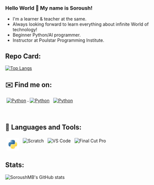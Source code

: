 ### Hello World 👋 My name is Soroush!
- I'm a learner & teacher at the same.
- Always looking forward to learn everything about infinite World of technology!
- Beginner Python/AI programmer.
- Instructor at Poulstar Programming Institute.

## Repo Card:
[![Top Langs](https://github-readme-stats.vercel.app/api/top-langs/?username=SoroushMB&langs_count=4&theme=codeSTACKr&show_icons=true)](https://github.com/SoroushMB/github-readme-stats)

## ✉️ Find me on:

<p style="left: 0">
 <a href="https://github.com/SoroushMB" target="_blank" rel="noopener noreferrer"> <img src="https://images.unsplash.com/photo-1611262588019-db6cc2032da3?ixlib=rb-1.2.1&ixid=MnwxMjA3fDB8MHxwaG90by1wYWdlfHx8fGVufDB8fHx8&auto=format&fit=crop&w=774&q=80" alt="Python" height="40" style="vertical-align:top; margin:4px"> </a>
 <a href="https://linkedin.com/in/soroush-masoombabaei" target="_blank" rel="noopener noreferrer"> <img src="https://images.unsplash.com/photo-1611944212129-29977ae1398c?ixlib=rb-1.2.1&ixid=MnwxMjA3fDB8MHxwaG90by1wYWdlfHx8fGVufDB8fHx8&auto=format&fit=crop&w=774&q=80" alt="Python" height="40" style="vertical-align:top; margin:4px"></a>
 <a href="https://instagram.com/protechbites?igshid=YmMyMTA2M2Y=" target="_blank" rel="noopener noreferrer"> <img src="https://images.unsplash.com/photo-1611262588024-d12430b98920?ixlib=rb-1.2.1&ixid=MnwxMjA3fDB8MHxwaG90by1wYWdlfHx8fGVufDB8fHx8&auto=format&fit=crop&w=774&q=80" alt="Python" height="40" style="vertical-align:top; margin:4px"></a>
</p>

<br />

## 🧰 Languages and Tools:
<p align="left">
<img src="https://raw.githubusercontent.com/github/explore/80688e429a7d4ef2fca1e82350fe8e3517d3494d/topics/python/python.png" alt="Python" height="40" style="vertical-align:top; margin:4px">
<img src="https://play-lh.googleusercontent.com/AmzHCh6UEelYfh9AfWXh1WIOC0Z_Z69N9bTvEi-hbRhDe7XL04xuuQfvQXCKLHSHcgVk" alt="Scratch" height="40" style="vertical-align:top; margin:4px">
<img src="https://cdn.icon-icons.com/icons2/2107/PNG/512/file_type_vscode_icon_130084.png" alt="VS Code" height="40" style="vertical-align:top; margin:4px">
<img src="https://upload.wikimedia.org/wikipedia/fa/9/9f/2015_Final_Cut_Pro_Logo.png" alt="Final Cut Pro" height="40" style="vertical-align:top; margin:4px">
</p>


## Stats:
![SoroushMB's GitHub stats](https://github-readme-stats.vercel.app/api?username=SoroushMB&theme=codeSTACKr&show_icons=true)
